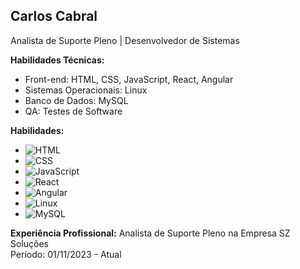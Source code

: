<!-- No Markdown supports direct JavaScript execution. The animation will rely on CSS. -->
<div style="animation: fadeIn 1s ease-in-out;">
  
  ## Carlos Cabral
  Analista de Suporte Pleno | Desenvolvedor de Sistemas
  
  **Habilidades Técnicas:**
  - Front-end: HTML, CSS, JavaScript, React, Angular
  - Sistemas Operacionais: Linux
  - Banco de Dados: MySQL
  - QA: Testes de Software
  
  **Habilidades:**
  - ![HTML](https://img.shields.io/badge/-HTML-orange)
  - ![CSS](https://img.shields.io/badge/-CSS-blue)
  - ![JavaScript](https://img.shields.io/badge/-JavaScript-yellow)
  - ![React](https://img.shields.io/badge/-React-blueviolet)
  - ![Angular](https://img.shields.io/badge/-Angular-red)
  - ![Linux](https://img.shields.io/badge/-Linux-lightgrey)
  - ![MySQL](https://img.shields.io/badge/-MySQL-blue)
  
  **Experiência Profissional:**
  Analista de Suporte Pleno na Empresa SZ Soluções<br>
  Período: 01/11/2023 - Atual
</div>
